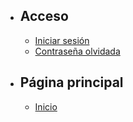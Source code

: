 - ## Acceso
    - [Iniciar sesión](/{{route}}/{{version}}/login/login)
    - [Contraseña olvidada](/{{route}}/{{version}}/login/forgotPassword)
- ## Página principal
    - [Inicio](/{{route}}/{{version}}/home/home)

